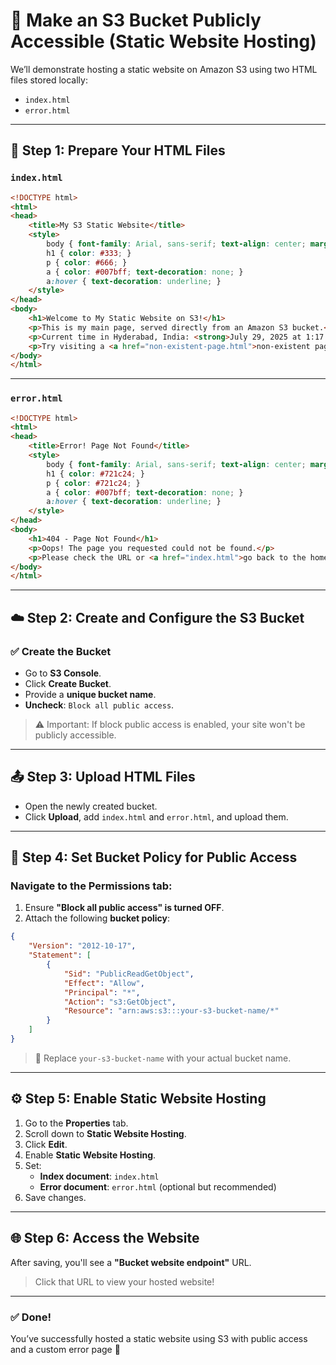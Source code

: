 # 🚀 Make an S3 Bucket Publicly Accessible (Static Website Hosting)

We’ll demonstrate hosting a static website on Amazon S3 using two HTML files stored locally:

- `index.html`
- `error.html`

---

## 📁 Step 1: Prepare Your HTML Files

### `index.html`
```html
<!DOCTYPE html>
<html>
<head>
    <title>My S3 Static Website</title>
    <style>
        body { font-family: Arial, sans-serif; text-align: center; margin-top: 50px; background-color: #f4f4f4; }
        h1 { color: #333; }
        p { color: #666; }
        a { color: #007bff; text-decoration: none; }
        a:hover { text-decoration: underline; }
    </style>
</head>
<body>
    <h1>Welcome to My Static Website on S3!</h1>
    <p>This is my main page, served directly from an Amazon S3 bucket.</p>
    <p>Current time in Hyderabad, India: <strong>July 29, 2025 at 1:17:55 PM IST</strong></p>
    <p>Try visiting a <a href="non-existent-page.html">non-existent page</a> to see the custom error page.</p>
</body>
</html>
```

---

### `error.html`
```html
<!DOCTYPE html>
<html>
<head>
    <title>Error! Page Not Found</title>
    <style>
        body { font-family: Arial, sans-serif; text-align: center; margin-top: 50px; background-color: #f8d7da; color: #721c24; }
        h1 { color: #721c24; }
        p { color: #721c24; }
        a { color: #007bff; text-decoration: none; }
        a:hover { text-decoration: underline; }
    </style>
</head>
<body>
    <h1>404 - Page Not Found</h1>
    <p>Oops! The page you requested could not be found.</p>
    <p>Please check the URL or <a href="index.html">go back to the homepage</a>.</p>
</body>
</html>
```

---

## ☁️ Step 2: Create and Configure the S3 Bucket

### ✅ Create the Bucket
- Go to **S3 Console**.
- Click **Create Bucket**.
- Provide a **unique bucket name**.
- **Uncheck**: `Block all public access`.

> ⚠️ Important: If block public access is enabled, your site won't be publicly accessible.

---

## 📤 Step 3: Upload HTML Files
- Open the newly created bucket.
- Click **Upload**, add `index.html` and `error.html`, and upload them.

---

## 🔐 Step 4: Set Bucket Policy for Public Access

### Navigate to the **Permissions** tab:
1. Ensure **"Block all public access" is turned OFF**.
2. Attach the following **bucket policy**:

```json
{
    "Version": "2012-10-17",
    "Statement": [
        {
            "Sid": "PublicReadGetObject",
            "Effect": "Allow",
            "Principal": "*",
            "Action": "s3:GetObject",
            "Resource": "arn:aws:s3:::your-s3-bucket-name/*"
        }
    ]
}
```

> 🔁 Replace `your-s3-bucket-name` with your actual bucket name.

---

## ⚙️ Step 5: Enable Static Website Hosting

1. Go to the **Properties** tab.
2. Scroll down to **Static Website Hosting**.
3. Click **Edit**.
4. Enable **Static Website Hosting**.
5. Set:
   - **Index document**: `index.html`
   - **Error document**: `error.html` (optional but recommended)
6. Save changes.

---

## 🌐 Step 6: Access the Website

After saving, you'll see a **"Bucket website endpoint"** URL.

> Click that URL to view your hosted website!

---

### ✅ Done!

You’ve successfully hosted a static website using S3 with public access and a custom error page 🎉
